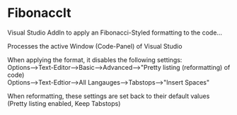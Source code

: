 # FibonaccIt
Visual Studio AddIn to apply an Fibonacci-Styled formatting to the code...

Processes the active Window (Code-Panel) of Visual Studio 

When applying the format, it disables the following settings:  
  Options-->Text-Editor-->Basic-->Advanced-->"Pretty listing (reformatting) of code)  
  Options-->Text-Edtior-->All Langauges-->Tabstops-->"Insert Spaces"  
  
  
  
When reformatting, these settings are set back to their default values (Pretty listing enabled, Keep Tabstops)
